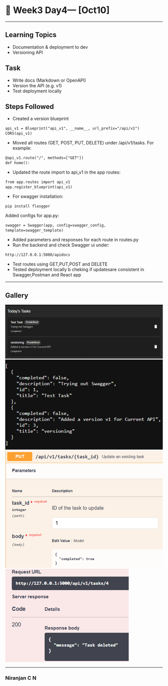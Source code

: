 # 📝 Week3 Day4— [Oct10]

---

## Learning Topics
-	Documentation & deployment to dev
-	Versioning API

## Task
-	Write docs (Markdown or OpenAPI)
-	Version the API (e.g. v1)
-	Test deployment locally


## Steps Followed

-   Created a version blueprint 
```
api_v1 = Blueprint("api_v1", __name__, url_prefix="/api/v1")
CORS(api_v1)
```
-	Moved all routes (GET, POST, PUT, DELETE) under /api/v1/tasks. For example:
```
@api_v1.route("/", methods=["GET"])
def home():
```
-   Updated the route import to api_v1 in the app routes:
```
from app.routes import api_v1
app.register_blueprint(api_v1)
```
-   For swagger installation:
```
pip install flasgger

```
Added configs for app.py:
```
swagger = Swagger(app, config=swagger_config, template=swagger_template)
```
-   Added parameters and responses for each route in routes.py
-   Run the backend and check Swagger ui under:
```
http://127.0.0.1:5000/apidocs
```
-   Test routes using GET,PUT,POST and DELETE
-   Tested deployment locally b cheking if updatesare consistent in Swagger,Postman and React app

---

## Gallery

![Screenshot 1](./images/image1.png)
![Screenshot 2](./images/image2.png)
![Screenshot 3](./images/image3.png)
![Screenshot 4](./images/image4.png)

---
### Niranjan C N